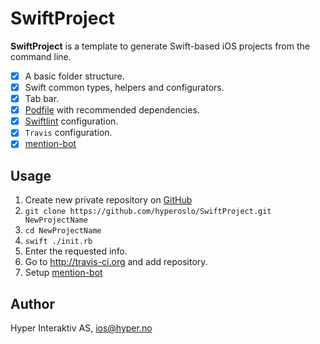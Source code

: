 # SwiftProject

**SwiftProject** is a template to generate Swift-based iOS projects from the
command line.

- [x] A basic folder structure.
- [x] Swift common types, helpers and configurators.
- [x] Tab bar.
- [x] [Podfile](https://github.com/hyperoslo/SwiftProject/Podfile) with
recommended dependencies.
- [x] [Swiftlint](https://github.com/realm/SwiftLint) configuration.
- [x] `Travis` configuration.
- [x] [mention-bot](https://github.com/facebook/mention-bot)

## Usage

1. Create new private repository on [GitHub](https://github.com/organizations/hyperoslo/repositories/new)
1. `git clone https://github.com/hyperoslo/SwiftProject.git NewProjectName`
2. `cd NewProjectName`
3. `swift ./init.rb`
4. Enter the requested info.
5. Go to http://travis-ci.org and add repository.
6. Setup [mention-bot](https://github.com/facebook/mention-bot#how-to-use)

## Author

Hyper Interaktiv AS, ios@hyper.no
